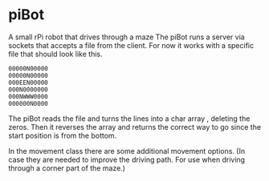 # piBot
A small rPi robot that drives through a maze
The piBot runs a server via sockets that accepts a file from the client.
For now it works with a specific file that should look like this.

```
00000N00000
00000N00000
000EEN00000
000N0000000
000NWWW0000
000000N0000
```

The piBot reads the file and turns the lines into a char array , deleting the zeros.
Then it reverses the array and returns the correct way to go since the start position is from the bottom.

In the movement class there are some additional movement options. 
(In case they are needed to improve the driving path. For use when driving through a corner part of the maze.)

